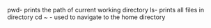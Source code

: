 pwd- prints the path of current working directory
ls- prints all files in directory
cd ~ - used to navigate to the home directory

